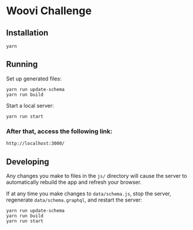 # Woovi Challenge

## Installation

```
yarn
```

## Running

Set up generated files:

```
yarn run update-schema
yarn run build
```

Start a local server:

```
yarn run start
```

### After that, access the following link:

```
http://localhost:3000/
```

## Developing

Any changes you make to files in the `js/` directory will cause the server to
automatically rebuild the app and refresh your browser.

If at any time you make changes to `data/schema.js`, stop the server,
regenerate `data/schema.graphql`, and restart the server:

```
yarn run update-schema
yarn run build
yarn run start
```
